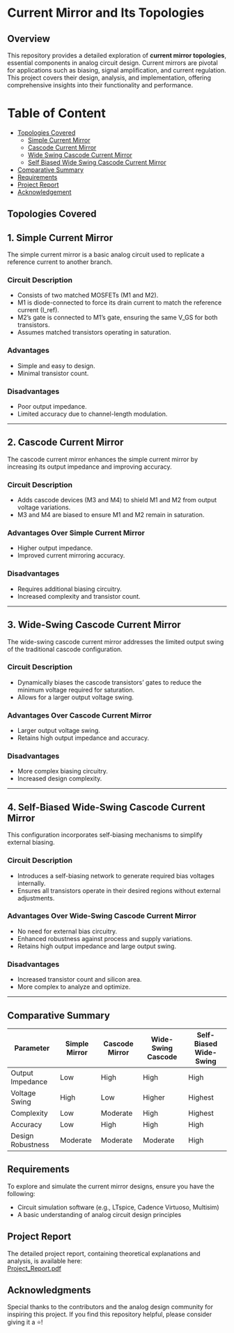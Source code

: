 # Current Mirror and Its Topologies

## Overview
This repository provides a detailed exploration of **current mirror topologies**, essential components in analog circuit design. Current mirrors are pivotal for applications such as biasing, signal amplification, and current regulation. This project covers their design, analysis, and implementation, offering comprehensive insights into their functionality and performance.

# Table of Content
- [Topologies Covered](#Topologies-Covered)
  - [Simple Current Mirror](#1-Simple-Current-Mirror)
  - [Cascode Current Mirror](#2-Cascode-Current-Mirror)
  - [Wide Swing Cascode Current Mirror](#3-Wide-Swing-Cascode-Current-Mirror)
  - [Self Biased Wide Swing Cascode Current Mirror](#4-Self-Biased-Wide-Swing-Cascode-Current-Mirror)
- [Comparative Summary](#Comparative-Summary)
- [Requirements](#Requirements)
- [Project Report](#Projject-Report)
- [Acknowledgement](#Acknowledgement)

## Topologies Covered

## 1. Simple Current Mirror

The simple current mirror is a basic analog circuit used to replicate a reference current to another branch.

### Circuit Description
- Consists of two matched MOSFETs (M1 and M2).
- M1 is diode-connected to force its drain current to match the reference current (I_ref).
- M2’s gate is connected to M1’s gate, ensuring the same V_GS for both transistors.
- Assumes matched transistors operating in saturation.

### Advantages
- Simple and easy to design.
- Minimal transistor count.

### Disadvantages
- Poor output impedance.
- Limited accuracy due to channel-length modulation.

---

## 2. Cascode Current Mirror

The cascode current mirror enhances the simple current mirror by increasing its output impedance and improving accuracy.

### Circuit Description
- Adds cascode devices (M3 and M4) to shield M1 and M2 from output voltage variations.
- M3 and M4 are biased to ensure M1 and M2 remain in saturation.

### Advantages Over Simple Current Mirror
- Higher output impedance.
- Improved current mirroring accuracy.

### Disadvantages
- Requires additional biasing circuitry.
- Increased complexity and transistor count.

---

## 3. Wide-Swing Cascode Current Mirror

The wide-swing cascode current mirror addresses the limited output swing of the traditional cascode configuration.

### Circuit Description
- Dynamically biases the cascode transistors’ gates to reduce the minimum voltage required for saturation.
- Allows for a larger output voltage swing.

### Advantages Over Cascode Current Mirror
- Larger output voltage swing.
- Retains high output impedance and accuracy.

### Disadvantages
- More complex biasing circuitry.
- Increased design complexity.

---

## 4. Self-Biased Wide-Swing Cascode Current Mirror

This configuration incorporates self-biasing mechanisms to simplify external biasing.

### Circuit Description
- Introduces a self-biasing network to generate required bias voltages internally.
- Ensures all transistors operate in their desired regions without external adjustments.

### Advantages Over Wide-Swing Cascode Current Mirror
- No need for external bias circuitry.
- Enhanced robustness against process and supply variations.
- Retains high output impedance and large output swing.

### Disadvantages
- Increased transistor count and silicon area.
- More complex to analyze and optimize.

---

## Comparative Summary

| **Parameter**                | **Simple Mirror** | **Cascode Mirror** | **Wide-Swing Cascode** | **Self-Biased Wide-Swing**  |
|------------------------------|-------------------|--------------------|------------------------|---------------------------- |
| Output Impedance             | Low               | High               | High                   | High                        |
| Voltage Swing                | High              | Low                | Higher                 | Highest                     | 
| Complexity                   | Low               | Moderate           | High                   | Highest                     |
| Accuracy                     | Low               | High               | High                   | High                        |
| Design Robustness            | Moderate          | Moderate           | Moderate               | High                        |


## Requirements
To explore and simulate the current mirror designs, ensure you have the following:
- Circuit simulation software (e.g., LTspice, Cadence Virtuoso, Multisim)
- A basic understanding of analog circuit design principles

## Project Report
The detailed project report, containing theoretical explanations and analysis, is available here:  
[Project_Report.pdf](https://github.com/HarshitSri-Analog/Current-Mirror-Topologies/blob/main/Current%20Mirror%20Doc_updated.pdf)

## Acknowledgments
Special thanks to the contributors and the analog design community for inspiring this project. If you find this repository helpful, please consider giving it a ⭐!

